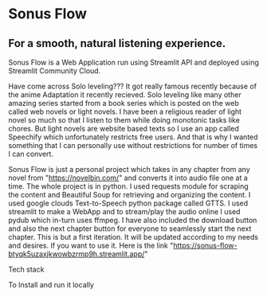 # Sonus Flow
## For a smooth, natural listening experience.

Sonus Flow is a Web Application run using Streamlit API and deployed using Streamlit Community Cloud.

Have come across Solo leveling???
It got really famous recently because of the anime Adaptation it recently recieved. 
Solo leveling like many other amazing series started from a book series which is posted on the web called web novels or light novels.
I have been a religious reader of light novel so much so that I listen to them while doing monotonic tasks like chores.
But light novels are website based texts so I use an app called  Speechify which unfortunately restricts free users.
And that is why I wanted something that I can personally use without restrictions for number of times I can convert.

Sonus Flow is just a personal project which takes in any chapter from any novel from "https://novelbin.com/" and converts it into audio file one at a time.
The whole project is in python.
I used requests module for scraping the content and Beautiful Soup for retrieving and organizing the content.
I used google clouds Text-to-Speech python package called GTTS.
I used streamlit to make a WebApp and to stream/play the audio online I used pydub which in-turn uses ffmpeg.
I have also included the download button and also the next chapter button for everyone to seamlessly start the next chapter.
This is but a first iteration.
It will be updated according to my needs and desires.
If you want to use it. Here is the link "https://sonus-flow-btyqk5uzaxjkwowbzrmp9h.streamlit.app/"

Tech stack

To Install and run it locally 


